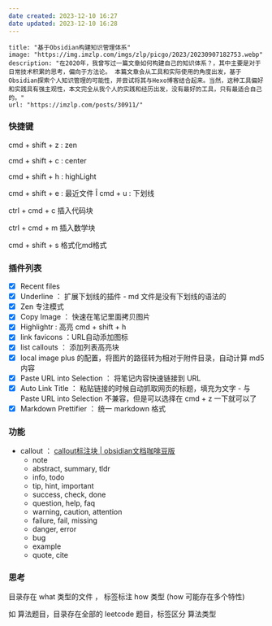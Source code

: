 ```yaml
---
date created: 2023-12-10 16:27
date updated: 2023-12-10 16:28
---
```


```embed
title: "基于Obsidian构建知识管理体系"
image: "https://img.imzlp.com/imgs/zlp/picgo/2023/20230907182753.webp"
description: "在2020年，我曾写过一篇文章如何构建自己的知识体系？，其中主要是对于日常技术积累的思考，偏向于方法论。 本篇文章会从工具和实际使用的角度出发，基于Obsidian探索个人知识管理的可能性，并尝试将其与Hexo博客结合起来。当然，这种工具偏好和实践具有强主观性，本文完全从我个人的实践和经历出发，没有最好的工具，只有最适合自己的。"
url: "https://imzlp.com/posts/30911/"
```

### 快捷键

cmd + shift + z : zen

cmd + shift + c : center

cmd + shift + h : highLight

cmd + shift + e : 最近文件
Î
cmd + u : 下划线

ctrl + cmd + c 插入代码块

ctrl + cmd + m 插入数学块

cmd + shift + s 格式化md格式

### 插件列表

- [x] Recent files
- [x] Underline ： 扩展下划线的插件 - md 文件是没有下划线的语法的
- [x] Zen 专注模式
- [x] Copy Image ： 快速在笔记里面拷贝图片
- [x] Highlightr : 高亮 cmd + shift + h
- [x] link favicons ：URL自动添加图标
- [x] list callouts ： 添加列表高亮块
- [x] local image plus 的配置，将图片的路径转为相对于附件目录，自动计算 md5 内容
- [x] Paste URL into Selection ： 将笔记内容快速链接到 URL
- [x] Auto Link Title ： 粘贴链接的时候自动抓取网页的标题，填充为文字 - 与 Paste URL into Selection  不兼容，但是可以选择在 cmd + z 一下就可以了
- [x] Markdown Prettifier ： 统一 markdown 格式 

### 功能

- callout ： [callout标注块 | obsidian文档咖啡豆版](https://coffeetea.top/zh/markdown/callout.html)
	- note
	- abstract, summary, tldr
	- info, todo
	- tip, hint, important
	- success, check, done
	- question, help, faq
	- warning, caution, attention
	- failure, fail, missing
	- danger, error
	- bug
	- example
	- quote, cite


### 思考

目录存在 what 类型的文件 ， 标签标注 how 类型 (how 可能存在多个特性)

如 算法题目，目录存在全部的 leetcode 题目，标签区分 算法类型

